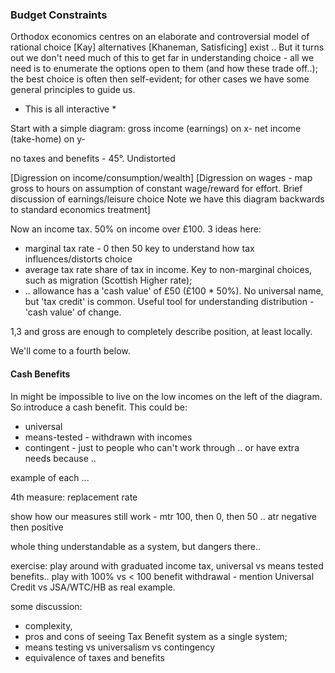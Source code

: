 ### Budget Constraints

Orthodox economics centres on an elaborate and controversial model of rational choice [Kay] alternatives [Khaneman, Satisficing] exist .. But it turns out we don't need much of this to get far in understanding choice - all we need is to enumerate the options open to them (and how these trade off..); the best choice is often then self-evident; for other cases we have some general principles to guide us.

* This is all interactive *

Start with a simple diagram: gross income (earnings) on x- net income (take-home) on y-

no taxes and benefits - 45°. Undistorted

[Digression on income/consumption/wealth]
[Digression on wages - map gross to hours on assumption of constant wage/reward for effort. Brief discussion of earnings/leisure choice Note we have this diagram backwards to standard economics treatment]

Now an income tax. 50% on income over £100.
3 ideas here:

* marginal tax rate - 0 then 50 key to understand how tax influences/distorts choice
* average tax rate share of tax in income. Key to non-marginal choices, such as migration (Scottish Higher rate);
* .. allowance has a 'cash value' of £50 (£100 * 50%). No universal name, but 'tax credit' is common. Useful tool for understanding distribution - 'cash value' of change.

1,3 and gross are enough to completely describe position, at least locally.

We'll come to a fourth below.

#### Cash Benefits

In might be impossible to live on the low incomes on the left of the diagram. So introduce a cash benefit. This could be:

* universal
* means-tested - withdrawn with incomes
* contingent - just to people who can't work through ..  or have extra needs because ..

example of each ...

4th measure: replacement rate

show how our measures still work - mtr 100, then 0, then 50 .. atr negative then positive

whole thing understandable as a system, but dangers there..

exercise: play around with graduated income tax, universal vs means tested benefits.. play with 100% vs < 100 benefit withdrawal - mention Universal Credit vs JSA/WTC/HB as real example.

some discussion:

* complexity,
* pros and cons of seeing Tax Benefit system as a single system;
* means testing vs universalism vs contingency
* equivalence of taxes and benefits
